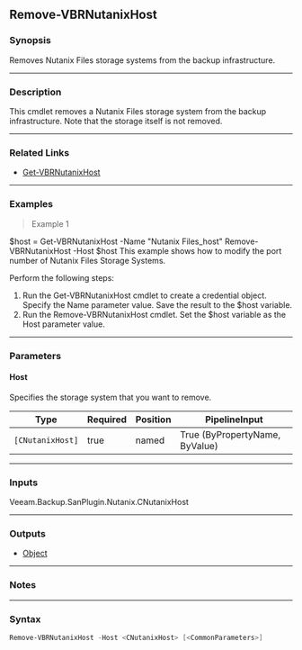 Remove-VBRNutanixHost
---------------------

### Synopsis
Removes Nutanix Files storage systems from the backup infrastructure.

---

### Description

This cmdlet removes a Nutanix Files storage system from the backup infrastructure. Note that the storage itself is not removed.

---

### Related Links
* [Get-VBRNutanixHost](Get-VBRNutanixHost)

---

### Examples
> Example 1

$host = Get-VBRNutanixHost -Name "Nutanix Files_host"
Remove-VBRNutanixHost -Host $host
This example shows how to modify the port number of Nutanix Files Storage Systems.

Perform the following steps:
1.	Run the Get-VBRNutanixHost cmdlet to create a credential object. Specify the Name parameter value. Save the result to the $host variable.
2.	Run the Remove-VBRNutanixHost cmdlet. Set the $host variable as the Host parameter value.

---

### Parameters
#### **Host**
Specifies the storage system that you want to remove.

|Type            |Required|Position|PipelineInput                 |
|----------------|--------|--------|------------------------------|
|`[CNutanixHost]`|true    |named   |True (ByPropertyName, ByValue)|

---

### Inputs
Veeam.Backup.SanPlugin.Nutanix.CNutanixHost

---

### Outputs
* [Object](https://learn.microsoft.com/en-us/dotnet/api/System.Object)

---

### Notes

---

### Syntax
```PowerShell
Remove-VBRNutanixHost -Host <CNutanixHost> [<CommonParameters>]
```
